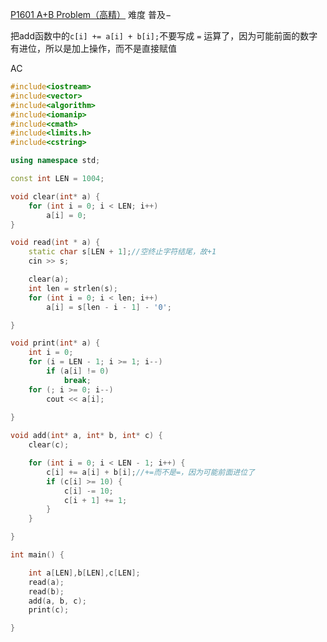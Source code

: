 [P1601 A+B Problem（高精）](https://www.luogu.com.cn/problem/P1601)
难度
普及−

把add函数中的`c[i] += a[i] + b[i];`不要写成 `=` 运算了，因为可能前面的数字有进位，所以是加上操作，而不是直接赋值

AC
```c++
#include<iostream>
#include<vector>
#include<algorithm>
#include<iomanip>
#include<cmath>
#include<limits.h>
#include<cstring>

using namespace std;

const int LEN = 1004;

void clear(int* a) {
	for (int i = 0; i < LEN; i++)
		a[i] = 0;
}

void read(int * a) {
	static char s[LEN + 1];//空终止字符结尾，故+1
	cin >> s;

	clear(a);
	int len = strlen(s);
	for (int i = 0; i < len; i++)
		a[i] = s[len - i - 1] - '0';

}

void print(int* a) {
	int i = 0;
	for (i = LEN - 1; i >= 1; i--)
		if (a[i] != 0)
			break;
	for (; i >= 0; i--)
		cout << a[i];
	
}

void add(int* a, int* b, int* c) {
	clear(c);

	for (int i = 0; i < LEN - 1; i++) {
		c[i] += a[i] + b[i];//+=而不是=，因为可能前面进位了
		if (c[i] >= 10) {
			c[i] -= 10;
			c[i + 1] += 1;
		}
	}

}

int main() {

	int a[LEN],b[LEN],c[LEN];
	read(a);
	read(b);
	add(a, b, c);
	print(c);

}
```